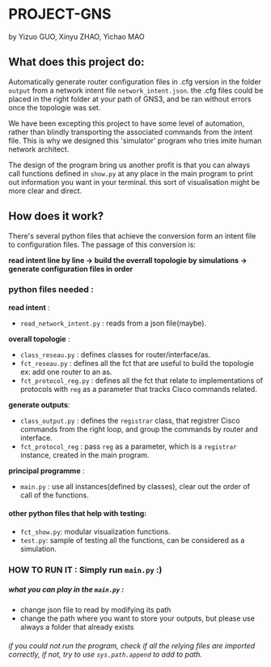 # PROJECT-GNS  
by Yizuo GUO, Xinyu ZHAO, Yichao MAO  
## What does this project do:   

Automatically generate router configuration files in .cfg version in the folder ```output``` from a network intent file ```network_intent.json```. the .cfg files could be placed in the right folder at your path of GNS3, and be ran without errors once the topologie was set.    

We have been excepting this project to have some level of automation, rather than blindly transporting the associated commands from the intent file. This is why we designed this 'simulator' program who tries imite human network architect.  

The design of the program bring us another profit is that you can always call functions defined in ```show.py``` at any place in the main program to print out information you want in your terminal. this sort of visualisation might be more clear and direct.

## How does it work?  
There's several python files that achieve the conversion form an intent file to configuration files. The passage of this conversion is:  

**read intent line by line -> build the overrall topologie by simulations -> generate configuration files in order**  

### python files needed :  

**read intent** :  
- ```read_network_intent.py``` : reads from a json file(maybe).  

**overall topologie** :  
- ```class_reseau.py``` : defines classes for router/interface/as.  
- ```fct_reseau.py``` : defines all the fct that are useful to build the topologie ex: add one router to an as.  
- ```fct_protocol_reg.py``` : defines all the fct that relate to implementations of protocols with ```reg``` as a parameter that tracks Cisco commands related.     

**generate outputs**:    
- ```class_output.py``` : defines the ```registrar``` class, that registrer Cisco commands from the right loop, and group the commands by router and interface.   
- ```fct_protocol_reg``` :  pass ```reg``` as a parameter, which is a ```registrar``` instance, created in the main program.  

**principal programme** :   
- ```main.py``` : use all instances(defined by classes), clear out the order of call of the functions.    

#### other python files that help with testing:  
- ```fct_show.py```: modular visualization functions.  
- ```test.py```: sample of testing all the functions, can be considered as a simulation. 

### HOW TO RUN IT : Simply run ```main.py``` :)  
##### what you can play in the ```main.py``` :   
- change json file to read by modifying its path
- change the path where you want to store your outputs, but please use always a folder that already exists

###### if you could not run the program, check if all the relying files are imported correctly, if not, try to use ```sys.path.append``` to add to path.